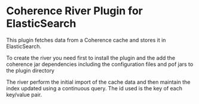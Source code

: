 Coherence River Plugin for ElasticSearch
========================================


This plugin fetches data from a Coherence cache and stores it in ElasticSearch.

To create the river you need first to install the plugin and the add the coherence jar dependencies including the configuration files and pof jars to the plugin directory

The river perform the initial import of the cache data and then maintain the index updated using a continuous query. The id used is the key of each key/value pair.